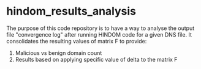 # hindom_results_analysis

The purpose of this code repository is to have a way to analyse the output file "convergence log" after running HINDOM code for a given DNS file. It consolidates the resulting values of matrix F to provide:

1. Malicious vs benign domain count
2. Results based on applying specific value of delta to the matrix F
